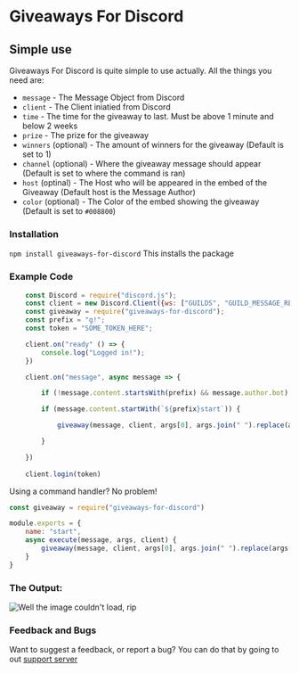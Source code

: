 # **Giveaways For Discord**

## Simple use

Giveaways For Discord is quite simple to use actually. All the things you need are:

- `message` - The Message Object from Discord
- `client` - The Client iniatied from Discord
- `time` - The time for the giveaway to last. Must be above 1 minute and below 2 weeks
- `prize` - The prize for the giveaway
- `winners` (optional) - The amount of winners for the giveaway (Default is set to 1)
- `channel` (optional) - Where the giveaway message should appear (Default is set to where the command is ran)
- `host` (optinal) - The Host who will be appeared in the embed of the Giveaway (Default host is the Message Author)
- `color` (optional) - The Color of the embed showing the giveaway (Default is set to `#008800`)

### Installation
```npm install giveaways-for-discord```
This installs the package

### Example Code
```js
    const Discord = require("discord.js");
    const client = new Discord.Client({ws: ["GUILDS", "GUILD_MESSAGE_REACTIONS", "GUILD_MESSAGES"]});
    const giveaway = require("giveaways-for-discord");
    const prefix = "g!";
    const token = "SOME_TOKEN_HERE";

    client.on("ready" () => {
        console.log("Logged in!");
    })

    client.on("message", async message => {

        if (!message.content.startsWith(prefix) && message.author.bot) return;

        if (message.content.startWith(`${prefix}start`)) {

            giveaway(message, client, args[0], args.join(" ").replace(args[0], ""))

        }

    })
    
    client.login(token)
```

Using a command handler? No problem!

```js
const giveaway = require("giveaways-for-discord")

module.exports = {
    name: "start",
    async execute(message, args, client) {
        giveaway(message, client, args[0], args.join(" ").replace(args[0], ""))
    }
}
```

### The Output:
<img src="https://cdn.discordapp.com/attachments/842065905529651201/848199980580995082/unknown.png" alt="Well the image couldn't load, rip">

### Feedback and Bugs
Want to suggest a feedback, or report a bug? You can do that by going to out [support server](https://discord.gg/DcC4xFfTnB)

